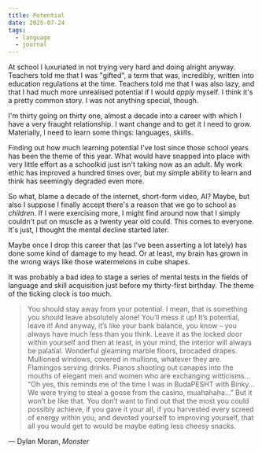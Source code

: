 ```yaml
---
title: Potential
date: 2025-07-24
tags:
  - language
  - journal
---
```


At school I luxuriated in not trying very hard and doing alright anyway. Teachers told me that I was "gifted", a term that was, incredibly, written into education regulations at the time. Teachers told me that I was also lazy, and that I had much more unrealised potential if I would *apply* myself. I think it's a pretty common story. I was not anything special, though.

I'm thirty going on thirty one, almost a decade into a career with which I have a very fraught relationship. I want change and to get it I need to grow. Materially, I need to learn some things: languages, skiills.

Finding out how much learning potential I've lost since those school years has been the theme of this year. What would have snapped into place with very little effort as a schoolkid just isn't taking now as an adult. My work ethic has improved a hundred times over, but my simple ability to learn and think has seemingly degraded even more.

So what, blame a decade of the internet, short-form video, AI? Maybe, but also I suppose I finally accept there's a reason that we go to school as *children*. If I were exercising more, I might find around now that I simply couldn't put on muscle as a twenty year old could. This comes to everyone. It's just, I thought the mental decline started later.

Maybe once I drop this career that (as I've been asserting a lot lately) has done some kind of damage to my head. Or at least, my brain has grown in the wrong ways like those watermelons in cube shapes.

It was probably a bad idea to stage a series of mental tests in the fields of language and skill acquisition just before my thirty-first birthday. The theme of the ticking clock is too much.

> You should stay away from your potential. I mean, that is something you should leave absolutely alone! You’ll mess it up! It’s potential, leave it! And anyway, it’s like your bank balance, you know – you always have much less than you think. Leave it as the locked door within yourself and then at least, in your mind, the interior will always be palatial. Wonderful gleaming marble floors, brocaded drapes. Mullioned windows, covered in mullions, whatever they are. Flamingos serving drinks. Pianos shooting out canapés into the mouths of elegant men and women who are exchanging witticisms… “Oh yes, this reminds me of the time I was in BudaPESHT with Binky… We were trying to steal a goose from the casino, muahahaha…” But it won’t be like that. You don’t want to find out that the most you could possibly achieve, if you gave it your all, if you harvested every screed of energy within you, and devoted yourself to improving yourself, that all you would get to would be maybe eating less cheesy snacks.

— Dylan Moran, _Monster_
